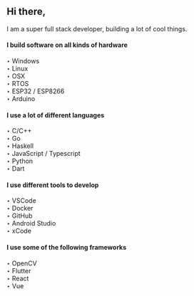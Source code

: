 ## Hi there,
I am a super full stack developer, building a lot of cool things.

#### I build software on all kinds of hardware

‣ Windows  
‣ Linux  
‣ OSX  
‣ RTOS  
‣ ESP32 / ESP8266  
‣ Arduino  

#### I use a lot of different languages
‣ C/C++  
‣ Go  
‣ Haskell  
‣ JavaScript / Typescript  
‣ Python  
‣ Dart  

#### I use different tools to develop
 
‣ VSCode  
‣ Docker  
‣ GitHub  
‣ Android Studio  
‣ xCode  

#### I use some of the following frameworks
‣ OpenCV  
‣ Flutter  
‣ React   
‣ Vue  
